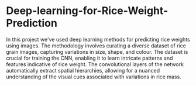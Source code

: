 # Deep-learning-for-Rice-Weight-Prediction
In this project we've used deep learning methods for predicting rice weights using images.
The methodology involves curating a diverse dataset of rice grain images, capturing variations in size, shape, and colour. The dataset is crucial for training the CNN, enabling it to learn intricate patterns and features indicative of rice weight. The convolutional layers of the network automatically extract spatial hierarchies, allowing for a nuanced understanding of the visual cues associated with variations in rice mass.
